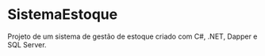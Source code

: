 # SistemaEstoque
Projeto de um sistema de gestão de estoque criado com C#, .NET, Dapper e SQL Server.
